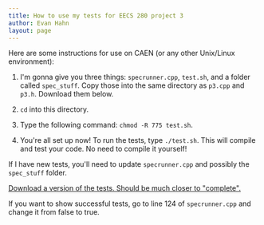 ```yaml
---
title: How to use my tests for EECS 280 project 3
author: Evan Hahn
layout: page
---
```

Here are some instructions for use on CAEN (or any other Unix/Linux environment):

1. I'm gonna give you three things: `specrunner.cpp`, `test.sh`, and a folder called `spec_stuff`. Copy those into the same directory as `p3.cpp` and `p3.h`. Download them below.

2. `cd` into this directory.

3. Type the following command: `chmod -R 775 test.sh`.

4. You're all set up now! To run the tests, type `./test.sh`. This will compile and test your code. No need to compile it yourself!

If I have new tests, you'll need to update `specrunner.cpp` and possibly the `spec_stuff` folder.

[Download a version of the tests. Should be much closer to "complete".][1]

If you want to show successful tests, go to line 124 of `specrunner.cpp` and change it from false to true.

 [1]: http://cl.ly/1S1o2v0i3U3H0F1P282K